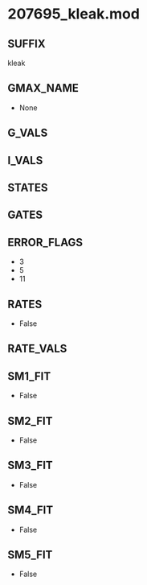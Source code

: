 # 207695_kleak.mod

## SUFFIX

kleak

## GMAX_NAME

- None

## G_VALS


## I_VALS


## STATES


## GATES


## ERROR_FLAGS

- 3
- 5
- 11

## RATES

- False

## RATE_VALS


## SM1_FIT

- False

## SM2_FIT

- False

## SM3_FIT

- False

## SM4_FIT

- False

## SM5_FIT

- False

